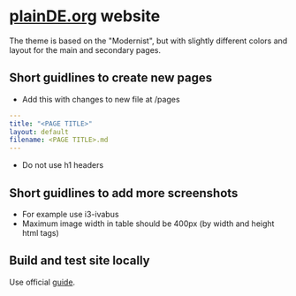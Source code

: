 # [plainDE.org](plainde.org) website

The theme is based on the "Modernist", but with slightly different colors and layout for the main and secondary pages.

## Short guidlines to create new pages

- Add this with changes to new file at /pages

```yaml
---
title: "<PAGE TITLE>"
layout: default
filename: <PAGE TITLE>.md
--- 
```

- Do not use h1 headers

## Short guidlines to add more screenshots

- For example use i3-ivabus
- Maximum image width in table should be 400px (by width and height html tags)

## Build and test site locally

Use official [guide](https://docs.github.com/en/pages/setting-up-a-github-pages-site-with-jekyll/testing-your-github-pages-site-locally-with-jekyll).